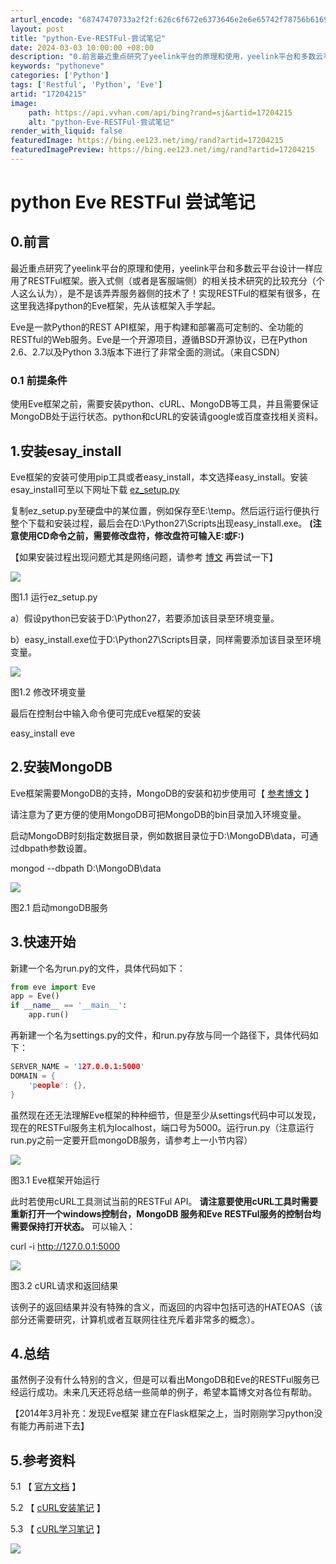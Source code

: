 ```yaml
---
arturl_encode: "68747470733a2f2f:626c6f672e6373646e2e6e65742f78756b6169383731313035:2f61727469636c652f64657461696c732f3137323034323135"
layout: post
title: "python-Eve-RESTFul-尝试笔记"
date: 2024-03-03 10:00:00 +08:00
description: "0.前言最近重点研究了yeelink平台的原理和使用，yeelink平台和多数云平台设计一样应用了R"
keywords: "pythoneve"
categories: ['Python']
tags: ['Restful', 'Python', 'Eve']
artid: "17204215"
image:
    path: https://api.vvhan.com/api/bing?rand=sj&artid=17204215
    alt: "python-Eve-RESTFul-尝试笔记"
render_with_liquid: false
featuredImage: https://bing.ee123.net/img/rand?artid=17204215
featuredImagePreview: https://bing.ee123.net/img/rand?artid=17204215
---
```


# python Eve RESTFul 尝试笔记

## 0.前言

最近重点研究了yeelink平台的原理和使用，yeelink平台和多数云平台设计一样应用了RESTFul框架。嵌入式侧（或者是客服端侧）的相关技术研究的比较充分（个人这么认为），是不是该弄弄服务器侧的技术了！实现RESTFul的框架有很多，在这里我选择python的Eve框架，先从该框架入手学起。

Eve是一款Python的REST API框架，用于构建和部署高可定制的、全功能的RESTful的Web服务。Eve是一个开源项目，遵循BSD开源协议，已在Python 2.6、2.7以及Python 3.3版本下进行了非常全面的测试。（来自CSDN）

### 0.1 前提条件

使用Eve框架之前，需要安装python、cURL、MongoDB等工具，并且需要保证MongoDB处于运行状态。python和cURL的安装请google或百度查找相关资料。

## 1.安装esay\_install

Eve框架的安装可使用pip工具或者easy\_install，本文选择easy\_install。安装esay\_install可至以下网址下载
[ez\_setup.py](https://pypi.python.org/pypi/setuptools#windows)

复制ez\_setup.py至硬盘中的某位置，例如保存至E:\temp。然后运行运行便执行整个下载和安装过程，最后会在D:\Python27\Scripts出现easy\_install.exe。
**(注意使用CD命令之前，需要修改盘符，修改盘符可输入E:或F:)**

【如果安装过程出现问题尤其是网络问题，请参考
[博文](http://blog.csdn.net/xukai871105/article/details/20648973)
再尝试一下】

![](https://img-blog.csdn.net/20131208195742203)

图1.1 运行ez\_setup.py

a）假设python已安装于D:\Python27，若要添加该目录至环境变量。

b）easy\_install.exe位于D:\Python27\Scripts目录，同样需要添加该目录至环境变量。

![](https://img-blog.csdn.net/20131208195749703)

图1.2 修改环境变量

最后在控制台中输入命令便可完成Eve框架的安装

easy\_install eve

## 2.安装MongoDB

Eve框架需要MongoDB的支持，MongoDB的安装和初步使用可【
[参考博文](http://www.cnblogs.com/lipan/archive/2011/03/08/1966463.html)
】

请注意为了更方便的使用MongoDB可把MongoDB的bin目录加入环境变量。

启动MongoDB时刻指定数据目录，例如数据目录位于D:\MongoDB\data，可通过dbpath参数设置。

mongod --dbpath D:\MongoDB\data

![](https://img-blog.csdn.net/20131208195754828)

图2.1 启动mongoDB服务

## 3.快速开始

新建一个名为run.py的文件，具体代码如下：

```python
from eve import Eve
app = Eve()
if __name__ == '__main__':
    app.run()
```

再新建一个名为settings.py的文件，和run.py存放与同一个路径下，具体代码如下：

```cpp
SERVER_NAME = '127.0.0.1:5000'
DOMAIN = {
    'people': {},
}
```

虽然现在还无法理解Eve框架的种种细节，但是至少从settings代码中可以发现，现在的RESTFul服务主机为localhost，端口号为5000。运行run.py（注意运行run.py之前一定要开启mongoDB服务，请参考上一小节内容）

![](https://img-blog.csdn.net/20131208195800281)

图3.1 Eve框架开始运行

此时若使用cURL工具测试当前的RESTFul API。
**请注意要使用cURL工具时需要重新打开一个windows控制台，MongoDB 服务和Eve RESTFul服务的控制台均需要保持打开状态。**
可以输入：

curl -i http://127.0.0.1:5000

![](https://img-blog.csdn.net/20131208195806281)

图3.2 cURL请求和返回结果

该例子的返回结果并没有特殊的含义，而返回的内容中包括可选的HATEOAS（该部分还需要研究，计算机或者互联网往往充斥着非常多的概念）。

## 4.总结

虽然例子没有什么特别的含义，但是可以看出MongoDB和Eve的RESTFul服务已经运行成功。未来几天还将总结一些简单的例子，希望本篇博文对各位有帮助。
  

【2014年3月补充：发现Eve框架 建立在Flask框架之上，当时刚刚学习python没有能力再前进下去】

## 5.参考资料

5.1 【
[官方文档](http://python-eve.org/quickstart.html)
】

5.2 【
[cURL安装笔记](http://blog.csdn.net/xukai871105/article/details/9323761)
】

5.3 【
[cURL学习笔记](http://blog.csdn.net/xukai871105/article/details/17173771)
】
  

![](https://img-blog.csdn.net/20161001213837403)